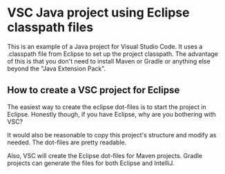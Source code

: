 # VSC Java project using Eclipse classpath files

This is an example of a Java project for Visual Studio Code.
It uses a .classpath file from Eclipse to set up the project classpath.
The advantage of this is that you don't need to install Maven or Gradle or 
anything else beyond the "Java Extension Pack".

## How to create a VSC project for Eclipse

The easiest way to create the eclipse dot-files is to start the project
in Eclipse.  Honestly though, if you have Eclipse, why are you bothering with VSC?

It would also be reasonable to copy this project's structure and modify as needed.
The dot-files are pretty readable.

Also, VSC will create the Eclipse dot-files for Maven projects.  Gradle projects
can generate the files for both Eclipse and IntelliJ.
